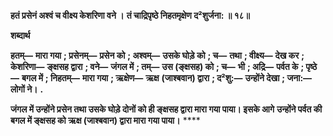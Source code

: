 **हतं प्रसेनं अश्वं च वीक्ष्य केशरिणा वने ।** **तं चाद्रिपृष्ठे निहतमृक्षेण द²शुर्जना: ॥ १८॥** 

**शब्दार्थ** 

**हतम्—** **मारा गया** **; प्रसेनम्—** **प्रसेन को** **; अश्वम्—** **उसके घोड़े को** **; च—** **तथा** **; वीक्ष्य—** **देख कर** **; केशरिणा—** **ङ्क्षसह द्वारा** **; वने—** **जंगल में** **; तम्—** **उस (ङ्क्षसह) को** **; च—** **भी** **; अद्रि—** **पर्वत के** **; पृष्ठे—** **बगल में** **; निहतम्—** **मारा गया** **; ऋक्षेण—** **ऋक्ष** **(जाश्बवान) द्वारा** **; द²शु:—** **उन्होंने देखा** **; जना:—** **लोगों ने।** **.** 

**जंगल में उन्होंने प्रसेन तथा उसके घोड़े दोनों को ही ङ्क्षसह द्वारा मारा गया पाया। इसके आगे** **उन्होंने पर्वत की बगल में ङ्क्षसह को ऋक्ष (जाश्बवान) द्वारा मारा गया पाया।** **** 